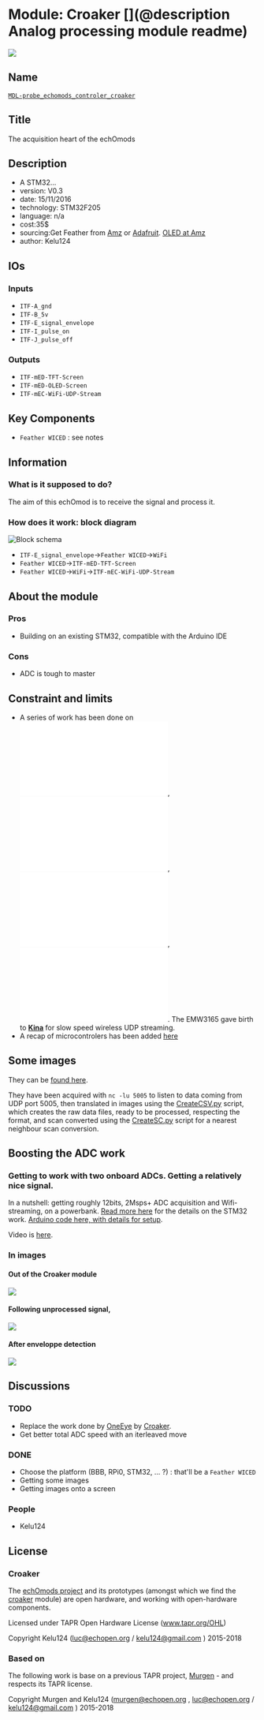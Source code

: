 # Module: Croaker [](@description Analog processing module readme)

![](/croaker/viewme.png)

## Name

[`MDL-probe_echomods_controler_croaker`]()

## Title

The acquisition heart of the echOmods

## Description

* A STM32...
* version: V0.3
* date: 15/11/2016
* technology: STM32F205
* language: n/a
* cost:35$
* sourcing:Get Feather from [Amz](http://amzn.to/2eGzlbG ) or [Adafruit](https://www.adafruit.com/products/3056). [OLED at Amz](http://amzn.to/2gi0vHl)
* author: Kelu124

## IOs

### Inputs

* `ITF-A_gnd`
* `ITF-B_5v`
* `ITF-E_signal_envelope`
* `ITF-I_pulse_on`
* `ITF-J_pulse_off`

### Outputs

* `ITF-mED-TFT-Screen`
* `ITF-mED-OLED-Screen`
* `ITF-mEC-WiFi-UDP-Stream`

## Key Components

* `Feather WICED` : see notes

## Information

### What is it supposed to do?

The aim of this echOmod is to receive the signal and process it.

### How does it work: block diagram

![Block schema](/croaker/source/blocks.png)

* `ITF-E_signal_envelope`->`Feather WICED`->`WiFi`
* `Feather WICED`->`ITF-mED-TFT-Screen`
* `Feather WICED`->`WiFi`->`ITF-mEC-WiFi-UDP-Stream`

## About the module

### Pros

* Building on an existing STM32, compatible with the Arduino IDE

### Cons

* ADC is tough to master

## Constraint and limits

* A series of work has been done on ![EMW3165](/croaker/notes_EMW3165.md),  ![ESP8266](/croaker/notes_ESP8266.md), ![Raspberry Pi Zero](/croaker/notes_RPi0.md), ![feather WICED](/croaker/notes_feather_WICED.md). The EMW3165 gave birth to __[Kina](/retired/kina/)__ for slow speed wireless UDP streaming.
* A recap of microcontrolers has been added [here](/croaker/notes_uC.md)



## Some images

They can be [found here](/croaker/data/examples/). 

They have been acquired with `nc -lu 5005` to listen to data coming from UDP port 5005, then translated in images using the [CreateCSV.py](/croaker/data/examples/CreateCSV.py) script, which creates the raw data files, ready to be processed, respecting the format, and scan converted using the [CreateSC.py](/croaker/data/examples/CreateSC.py) script for a nearest neighbour scan conversion.

## Boosting the ADC work

### Getting to work with two onboard ADCs. Getting a relatively nice signal.

In a nutshell: getting roughly 12bits, 2Msps+ ADC acquisition and Wifi-streaming, on a powerbank. [Read more here](/croaker/feather_tests/2016-09-10-Feather_ADC.md) for the details on the STM32 work. [Arduino code here, with details for setup](/croaker/feather_tests/2ADC2UDP.ino).

Video is [here](https://www.youtube.com/watch?v=iyfDMsgAquI).

### In images

#### Out of the Croaker module

![](/croaker/feather_tests/SilentAcqDualADC.png)

#### Following unprocessed signal, 

![](/silent/images/SilentOutput.JPG)

#### After enveloppe detection

![](/silent/images/SilentEnveloppeFinal.JPG)

## Discussions

### TODO

* Replace the work done by [OneEye](/oneeye/) by [Croaker](/croaker/).
* Get better total ADC speed with an iterleaved move

### DONE

* Choose the platform (BBB, RPi0, STM32, ... ?) : that'll be a `Feather WICED`
* Getting some images
* Getting images onto a screen

### People

* Kelu124

## License

### Croaker 

The [echOmods project](https://github.com/kelu124/echomods) and its prototypes (amongst which we find the [croaker](/croaker/) module) are open hardware, and working with open-hardware components.

Licensed under TAPR Open Hardware License (www.tapr.org/OHL)

Copyright Kelu124 (luc@echopen.org / kelu124@gmail.com ) 2015-2018

### Based on 

The following work is base on a previous TAPR project, [Murgen](https://github.com/kelu124/murgen-dev-kit) - and respects its TAPR license.

Copyright Murgen and Kelu124 (murgen@echopen.org , luc@echopen.org / kelu124@gmail.com ) 2015-2018

